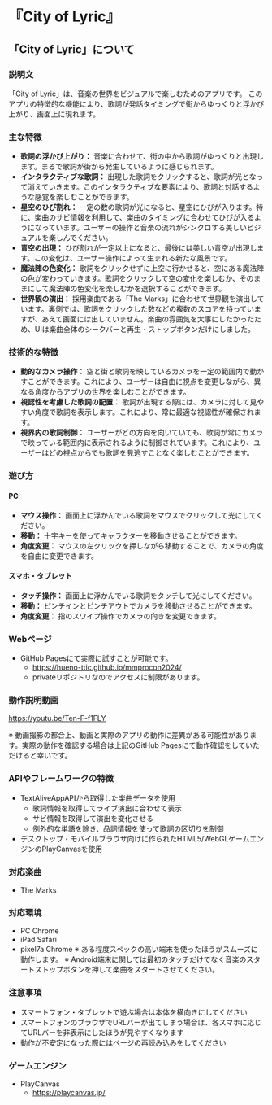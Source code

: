 # 『City of Lyric』
## 「City of Lyric」について
### 説明文
「City of Lyric」は、音楽の世界をビジュアルで楽しむためのアプリです。
このアプリの特徴的な機能により、歌詞が発話タイミングで街からゆっくりと浮かび上がり、画面上に現れます。

### 主な特徴
- **歌詞の浮かび上がり：** 音楽に合わせて、街の中から歌詞がゆっくりと出現します。まるで歌詞が街から発生しているように感じられます。
- **インタラクティブな歌詞：** 出現した歌詞をクリックすると、歌詞が光となって消えていきます。このインタラクティブな要素により、歌詞と対話するような感覚を楽しむことができます。
- **星空のひび割れ：** 一定の数の歌詞が光になると、星空にひびが入ります。特に、楽曲のサビ情報を利用して、楽曲のタイミングに合わせてひびが入るようになっています。ユーザーの操作と音楽の流れがシンクロする美しいビジュアルを楽しんでください。
- **青空の出現：** ひび割れが一定以上になると、最後には美しい青空が出現します。この変化は、ユーザー操作によって生まれる新たな風景です。
- **魔法陣の色変化：** 歌詞をクリックせずに上空に行かせると、空にある魔法陣の色が変わっていきます。歌詞をクリックして空の変化を楽しむか、そのままにして魔法陣の色変化を楽しむかを選択することができます。
- **世界観の演出：** 採用楽曲である「The Marks」に合わせて世界観を演出しています。裏側では、歌詞をクリックした数などの複数のスコアを持っていますが、あえて画面には出していません。楽曲の雰囲気を大事にしたかったため、UIは楽曲全体のシークバーと再生・ストップボタンだけにしました。

### 技術的な特徴
- **動的なカメラ操作：** 空と街と歌詞を映しているカメラを一定の範囲内で動かすことができます。これにより、ユーザーは自由に視点を変更しながら、異なる角度からアプリの世界を楽しむことができます。
- **視認性を考慮した歌詞の配置：** 歌詞が出現する際には、カメラに対して見やすい角度で歌詞を表示します。これにより、常に最適な視認性が確保されます。
- **視界内の歌詞制御：** ユーザーがどの方向を向いていても、歌詞が常にカメラで映っている範囲内に表示されるように制御されています。これにより、ユーザーはどの視点からでも歌詞を見逃すことなく楽しむことができます。

### 遊び方
#### PC
- **マウス操作：** 画面上に浮かんでいる歌詞をマウスでクリックして光にしてください。
- **移動：** 十字キーを使ってキャラクターを移動させることができます。
- **角度変更：** マウスの左クリックを押しながら移動することで、カメラの角度を自由に変更できます。

#### スマホ・タブレット
- **タッチ操作：** 画面上に浮かんでいる歌詞をタッチして光にしてください。
- **移動：** ピンチインとピンチアウトでカメラを移動させることができます。
- **角度変更：** 指のスワイプ操作でカメラの向きを変更できます。

### Webページ
- GitHub Pagesにて実際に試すことが可能です。
  - https://hueno-ttic.github.io/mmprocon2024/
  - privateリポジトリなのでアクセスに制限があります。

### 動作説明動画
https://youtu.be/Ten-F-f1FLY

※ 動画撮影の都合上、動画と実際のアプリの動作に差異がある可能性があります。実際の動作を確認する場合は上記のGitHub Pagesにて動作確認をしていただけると幸いです。

### APIやフレームワークの特徴
- TextAliveAppAPIから取得した楽曲データを使用
  - 歌詞情報を取得してライブ演出に合わせて表示
  - サビ情報を取得して演出を変化させる
  - 例外的な単語を除き、品詞情報を使って歌詞の区切りを制御
- デスクトップ・モバイルブラウザ向けに作られたHTML5/WebGLゲームエンジンのPlayCanvasを使用


### 対応楽曲
- The Marks

### 対応環境
- PC Chrome
- iPad Safari
- pixel7a Chrome 
※ ある程度スペックの高い端末を使ったほうがスムーズに動作します。
※ Android端末に関しては最初のタッチだけでなく音楽のスタートストップボタンを押して楽曲をスタートさせてください。

### 注意事項
- スマートフォン・タブレットで遊ぶ場合は本体を横向きにしてください
- スマートフォンのブラウザでURLバーが出てしまう場合は、各スマホに応じてURLバーを非表示にしたほうが見やすくなります
- 動作が不安定になった際にはページの再読み込みをしてください

### ゲームエンジン
- PlayCanvas
  - https://playcanvas.jp/

